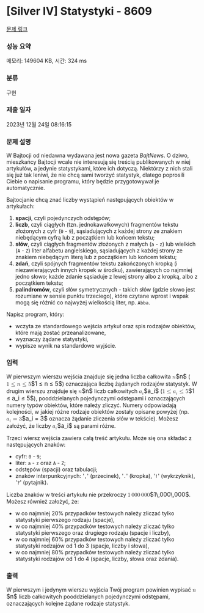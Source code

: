 # [Silver IV] Statystyki - 8609 

[문제 링크](https://www.acmicpc.net/problem/8609) 

### 성능 요약

메모리: 149604 KB, 시간: 324 ms

### 분류

구현

### 제출 일자

2023년 12월 24일 08:16:15

### 문제 설명

<p>W Bajtocji od niedawna wydawana jest nowa gazeta <i>BajtNews</i>. O dziwo, mieszkańcy Bajtocji wcale nie interesują się treścią publikowanych w niej artykułów, a jedynie statystykami, które ich dotyczą. Niektórzy z nich stali się już tak leniwi, że nie chcą sami tworzyć statystyk, dlatego poprosili Ciebie o napisanie programu, który będzie przygotowywał je automatycznie.</p>

<p>Bajtocjanie chcą znać liczby wystąpień następujących obiektów w artykułach:</p>

<ol>
	<li><b>spacji</b>, czyli pojedynczych odstępów;</li>
	<li><b>liczb</b>, czyli ciągłych (tzn. jednokawałkowych) fragmentów tekstu złożonych z cyfr (<code>0</code> - <code>9</code>), sąsiadujących z każdej strony ze znakiem niebędącym cyfrą lub z początkiem lub końcem tekstu;</li>
	<li><b>słów</b>, czyli ciągłych fragmentów złożonych z małych (<code>a</code> - <code>z</code>) lub wielkich (<code>A</code> - <code>Z</code>) liter alfabetu angielskiego, sąsiadujących z każdej strony ze znakiem niebędącym literą lub z początkiem lub końcem tekstu;</li>
	<li><b>zdań</b>, czyli spójnych fragmentów tekstu zakończonych kropką (i niezawierających innych kropek w środku), zawierających co najmniej jedno słowo; każde zdanie sąsiaduje z lewej strony albo z kropką, albo z początkiem tekstu;</li>
	<li><b>palindromów</b>, czyli słów symetrycznych - takich słów (gdzie słowo jest rozumiane w sensie punktu trzeciego), które czytane wprost i wspak mogą się różnić co najwyżej wielkością liter, np. <code>Abba</code>.</li>
</ol>

<p>Napisz program, który:</p>

<ul>
	<li>wczyta ze standardowego wejścia artykuł oraz spis rodzajów obiektów, które mają zostać przeanalizowane,</li>
	<li>wyznaczy żądane statystyki,</li>
	<li>wypisze wynik na standardowe wyjście.</li>
</ul>

### 입력 

 <p>W pierwszym wierszu wejścia znajduje się jedna liczba całkowita <mjx-container class="MathJax" jax="CHTML" style="font-size: 109%; position: relative;"><mjx-math class="MJX-TEX" aria-hidden="true"><mjx-mi class="mjx-i"><mjx-c class="mjx-c1D45B TEX-I"></mjx-c></mjx-mi></mjx-math><mjx-assistive-mml unselectable="on" display="inline"><math xmlns="http://www.w3.org/1998/Math/MathML"><mi>n</mi></math></mjx-assistive-mml><span aria-hidden="true" class="no-mathjax mjx-copytext">$n$</span></mjx-container> (<mjx-container class="MathJax" jax="CHTML" style="font-size: 109%; position: relative;"><mjx-math class="MJX-TEX" aria-hidden="true"><mjx-mn class="mjx-n"><mjx-c class="mjx-c31"></mjx-c></mjx-mn><mjx-mo class="mjx-n" space="4"><mjx-c class="mjx-c2264"></mjx-c></mjx-mo><mjx-mi class="mjx-i" space="4"><mjx-c class="mjx-c1D45B TEX-I"></mjx-c></mjx-mi><mjx-mo class="mjx-n" space="4"><mjx-c class="mjx-c2264"></mjx-c></mjx-mo><mjx-mn class="mjx-n" space="4"><mjx-c class="mjx-c35"></mjx-c></mjx-mn></mjx-math><mjx-assistive-mml unselectable="on" display="inline"><math xmlns="http://www.w3.org/1998/Math/MathML"><mn>1</mn><mo>≤</mo><mi>n</mi><mo>≤</mo><mn>5</mn></math></mjx-assistive-mml><span aria-hidden="true" class="no-mathjax mjx-copytext">$1 ≤ n ≤ 5$</span></mjx-container>) oznaczająca liczbę żądanych rodzajów statystyk. W drugim wierszu znajduje się <mjx-container class="MathJax" jax="CHTML" style="font-size: 109%; position: relative;"><mjx-math class="MJX-TEX" aria-hidden="true"><mjx-mi class="mjx-i"><mjx-c class="mjx-c1D45B TEX-I"></mjx-c></mjx-mi></mjx-math><mjx-assistive-mml unselectable="on" display="inline"><math xmlns="http://www.w3.org/1998/Math/MathML"><mi>n</mi></math></mjx-assistive-mml><span aria-hidden="true" class="no-mathjax mjx-copytext">$n$</span></mjx-container> liczb całkowitych <mjx-container class="MathJax" jax="CHTML" style="font-size: 109%; position: relative;"><mjx-math class="MJX-TEX" aria-hidden="true"><mjx-msub><mjx-mi class="mjx-i"><mjx-c class="mjx-c1D44E TEX-I"></mjx-c></mjx-mi><mjx-script style="vertical-align: -0.15em;"><mjx-mi class="mjx-i" size="s"><mjx-c class="mjx-c1D456 TEX-I"></mjx-c></mjx-mi></mjx-script></mjx-msub></mjx-math><mjx-assistive-mml unselectable="on" display="inline"><math xmlns="http://www.w3.org/1998/Math/MathML"><msub><mi>a</mi><mi>i</mi></msub></math></mjx-assistive-mml><span aria-hidden="true" class="no-mathjax mjx-copytext">$a_i$</span></mjx-container> (<mjx-container class="MathJax" jax="CHTML" style="font-size: 109%; position: relative;"><mjx-math class="MJX-TEX" aria-hidden="true"><mjx-mn class="mjx-n"><mjx-c class="mjx-c31"></mjx-c></mjx-mn><mjx-mo class="mjx-n" space="4"><mjx-c class="mjx-c2264"></mjx-c></mjx-mo><mjx-msub space="4"><mjx-mi class="mjx-i"><mjx-c class="mjx-c1D44E TEX-I"></mjx-c></mjx-mi><mjx-script style="vertical-align: -0.15em;"><mjx-mi class="mjx-i" size="s"><mjx-c class="mjx-c1D456 TEX-I"></mjx-c></mjx-mi></mjx-script></mjx-msub><mjx-mo class="mjx-n" space="4"><mjx-c class="mjx-c2264"></mjx-c></mjx-mo><mjx-mn class="mjx-n" space="4"><mjx-c class="mjx-c35"></mjx-c></mjx-mn></mjx-math><mjx-assistive-mml unselectable="on" display="inline"><math xmlns="http://www.w3.org/1998/Math/MathML"><mn>1</mn><mo>≤</mo><msub><mi>a</mi><mi>i</mi></msub><mo>≤</mo><mn>5</mn></math></mjx-assistive-mml><span aria-hidden="true" class="no-mathjax mjx-copytext">$1 ≤ a_i ≤ 5$</span></mjx-container>), pooddzielanych pojedynczymi odstępami i oznaczających numery typów obiektów, które należy zliczyć. Numery odpowiadają kolejności, w jakiej różne rodzaje obiektów zostały opisane powyżej (np. <mjx-container class="MathJax" jax="CHTML" style="font-size: 109%; position: relative;"><mjx-math class="MJX-TEX" aria-hidden="true"><mjx-msub><mjx-mi class="mjx-i"><mjx-c class="mjx-c1D44E TEX-I"></mjx-c></mjx-mi><mjx-script style="vertical-align: -0.15em;"><mjx-mi class="mjx-i" size="s"><mjx-c class="mjx-c1D456 TEX-I"></mjx-c></mjx-mi></mjx-script></mjx-msub><mjx-mo class="mjx-n" space="4"><mjx-c class="mjx-c3D"></mjx-c></mjx-mo><mjx-mn class="mjx-n" space="4"><mjx-c class="mjx-c33"></mjx-c></mjx-mn></mjx-math><mjx-assistive-mml unselectable="on" display="inline"><math xmlns="http://www.w3.org/1998/Math/MathML"><msub><mi>a</mi><mi>i</mi></msub><mo>=</mo><mn>3</mn></math></mjx-assistive-mml><span aria-hidden="true" class="no-mathjax mjx-copytext">$a_i = 3$</span></mjx-container> oznacza żądanie zliczenia słów w tekście). Możesz założyć, że liczby <mjx-container class="MathJax" jax="CHTML" style="font-size: 109%; position: relative;"><mjx-math class="MJX-TEX" aria-hidden="true"><mjx-msub><mjx-mi class="mjx-i"><mjx-c class="mjx-c1D44E TEX-I"></mjx-c></mjx-mi><mjx-script style="vertical-align: -0.15em;"><mjx-mi class="mjx-i" size="s"><mjx-c class="mjx-c1D456 TEX-I"></mjx-c></mjx-mi></mjx-script></mjx-msub></mjx-math><mjx-assistive-mml unselectable="on" display="inline"><math xmlns="http://www.w3.org/1998/Math/MathML"><msub><mi>a</mi><mi>i</mi></msub></math></mjx-assistive-mml><span aria-hidden="true" class="no-mathjax mjx-copytext">$a_i$</span></mjx-container> są parami różne.</p>

<p>Trzeci wiersz wejścia zawiera całą treść artykułu. Może się ona składać z następujących znaków:</p>

<ul>
	<li>cyfr: <code>0</code> - <code>9</code>;</li>
	<li>liter: <code>a</code> - <code>z</code> oraz <code>A</code> - <code>Z</code>;</li>
	<li>odstępów (spacji) oraz tabulacji;</li>
	<li>znaków interpunkcyjnych: '<code>,</code>' (przecinek), '<code>.</code>' (kropka), '<code>!</code>' (wykrzyknik), '<code>?</code>' (pytajnik).</li>
</ul>

<p>Liczba znaków w treści artykułu nie przekroczy <mjx-container class="MathJax" jax="CHTML" style="font-size: 109%; position: relative;"><mjx-math class="MJX-TEX" aria-hidden="true"><mjx-mn class="mjx-n"><mjx-c class="mjx-c31"></mjx-c></mjx-mn><mjx-mstyle><mjx-mspace style="width: 0.167em;"></mjx-mspace></mjx-mstyle><mjx-mn class="mjx-n"><mjx-c class="mjx-c30"></mjx-c><mjx-c class="mjx-c30"></mjx-c><mjx-c class="mjx-c30"></mjx-c></mjx-mn><mjx-mstyle><mjx-mspace style="width: 0.167em;"></mjx-mspace></mjx-mstyle><mjx-mn class="mjx-n"><mjx-c class="mjx-c30"></mjx-c><mjx-c class="mjx-c30"></mjx-c><mjx-c class="mjx-c30"></mjx-c></mjx-mn></mjx-math><mjx-assistive-mml unselectable="on" display="inline"><math xmlns="http://www.w3.org/1998/Math/MathML"><mn>1</mn><mstyle scriptlevel="0"><mspace width="0.167em"></mspace></mstyle><mn>000</mn><mstyle scriptlevel="0"><mspace width="0.167em"></mspace></mstyle><mn>000</mn></math></mjx-assistive-mml><span aria-hidden="true" class="no-mathjax mjx-copytext">$1\,000\,000$</span></mjx-container>. Możesz również założyć, że:</p>

<ul>
	<li>w co najmniej 20% przypadków testowych należy zliczać tylko statystyki pierwszego rodzaju (spacje),</li>
	<li>w co najmniej 40% przypadków testowych należy zliczać tylko statystyki pierwszego oraz drugiego rodzaju (spacje i liczby),</li>
	<li>w co najmniej 60% przypadków testowych należy zliczać tylko statystyki rodzajów od 1 do 3 (spacje, liczby i słowa),</li>
	<li>w co najmniej 80% przypadków testowych należy zliczać tylko statystyki rodzajów od 1 do 4 (spacje, liczby, słowa oraz zdania).</li>
</ul>

### 출력 

 <p>W pierwszym i jedynym wierszu wyjścia Twój program powinien wypisać <mjx-container class="MathJax" jax="CHTML" style="font-size: 109%; position: relative;"><mjx-math class="MJX-TEX" aria-hidden="true"><mjx-mi class="mjx-i"><mjx-c class="mjx-c1D45B TEX-I"></mjx-c></mjx-mi></mjx-math><mjx-assistive-mml unselectable="on" display="inline"><math xmlns="http://www.w3.org/1998/Math/MathML"><mi>n</mi></math></mjx-assistive-mml><span aria-hidden="true" class="no-mathjax mjx-copytext">$n$</span></mjx-container> liczb całkowitych pooddzielanych pojedynczymi odstępami, oznaczających kolejne żądane rodzaje statystyk.</p>

